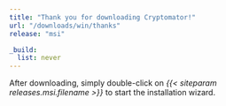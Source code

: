 ```yaml
---
title: "Thank you for downloading Cryptomator!"
url: "/downloads/win/thanks"
release: "msi"

_build:
  list: never
---
```


After downloading, simply double-click on _{{< siteparam releases.msi.filename >}}_ to start the installation wizard.
